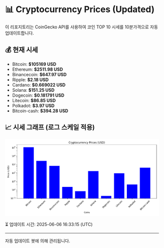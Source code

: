 
# 📊 Cryptocurrency Prices (Updated)

이 리포지토리는 CoinGecko API를 사용하여 코인 TOP 10 시세를 10분가격으로 자동 업데이트합니다.

## 💰 현재 시세
- Bitcoin: **$105169 USD**
- Ethereum: **$2511.98 USD**
- Binancecoin: **$647.97 USD**
- Ripple: **$2.18 USD**
- Cardano: **$0.669022 USD**
- Solana: **$151.25 USD**
- Dogecoin: **$0.181791 USD**
- Litecoin: **$86.85 USD**
- Polkadot: **$3.97 USD**
- Bitcoin-cash: **$394.28 USD**

## 📈 시세 그래프 (로그 스케일 적용)
![Crypto Prices](crypto_prices.png)

⏳ 업데이트 시간: 2025-06-06 16:33:15 (UTC)

---
자동 업데이트 봇에 의해 관리됩니다.
